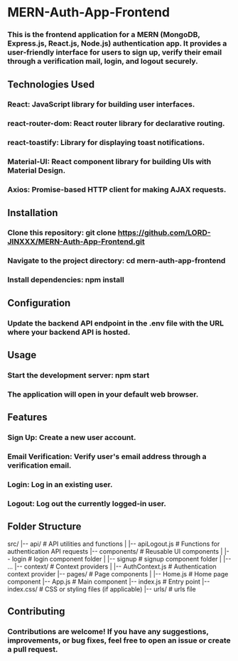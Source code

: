 # MERN-Auth-App-Frontend

### This is the frontend application for a MERN (MongoDB, Express.js, React.js, Node.js) authentication app. It provides a user-friendly interface for users to sign up, verify their email through a verification mail, login, and logout securely.

## Technologies Used

### React: JavaScript library for building user interfaces.
### react-router-dom: React router library for declarative routing.
### react-toastify: Library for displaying toast notifications.
### Material-UI: React component library for building UIs with Material Design.
### Axios: Promise-based HTTP client for making AJAX requests.

## Installation

### Clone this repository: git clone https://github.com/LORD-JINXXX/MERN-Auth-App-Frontend.git
### Navigate to the project directory: cd mern-auth-app-frontend
### Install dependencies: npm install

## Configuration

### Update the backend API endpoint in the .env file with the URL where your backend API is hosted.

## Usage

### Start the development server: npm start
### The application will open in your default web browser.

## Features

### Sign Up: Create a new user account.
### Email Verification: Verify user's email address through a verification email.
### Login: Log in an existing user.
### Logout: Log out the currently logged-in user.

## Folder Structure

src/
|-- api/                   # API utilities and functions
|   |-- apiLogout.js       # Functions for authentication API requests
|-- components/            # Reusable UI components
|   |-- login              # login component folder
|   |-- signup             # signup component folder
|   |-- ...
|-- context/               # Context providers
|   |-- AuthContext.js     # Authentication context provider
|-- pages/                 # Page components
|   |-- Home.js            # Home page component
|-- App.js                 # Main component
|-- index.js               # Entry point
|-- index.css/             # CSS or styling files (if applicable)
|-- urls/                  # urls file

## Contributing

### Contributions are welcome! If you have any suggestions, improvements, or bug fixes, feel free to open an issue or create a pull request.




